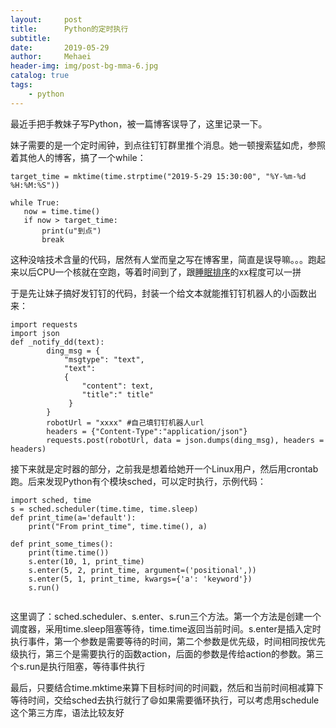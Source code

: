 ```yaml
---
layout:     post
title:      Python的定时执行
subtitle:   
date:       2019-05-29
author:     Mehaei
header-img: img/post-bg-mma-6.jpg
catalog: true
tags:
    - python
---
```

最近手把手教妹子写Python，被一篇博客误导了，这里记录一下。

妹子需要的是一个定时闹钟，到点往钉钉群里推个消息。她一顿搜索猛如虎，参照着其他人的博客，搞了一个while：

```
target_time = mktime(time.strptime("2019-5-29 15:30:00", "%Y-%m-%d %H:%M:%S"))

while True:
   now = time.time()
   if now > target_time:
       print(u"到点")
       break
```

这种没啥技术含量的代码，居然有人堂而皇之写在博客里，简直是误导嘛。。。跑起来以后CPU一个核就在空跑，等着时间到了，跟[睡眠排序](https://www.jianshu.com/p/4f526ea40df4)的xx程度可以一拼

于是先让妹子搞好发钉钉的代码，封装一个给文本就能推钉钉机器人的小函数出来：

```
import requests
import json
def _notify_dd(text):
        ding_msg = {
            "msgtype": "text",
            "text": 
            {
                "content": text,
                "title":" title"
             }
        }
        robotUrl = "xxxx" #自己填钉钉机器人url
        headers = {"Content-Type":"application/json"}
        requests.post(robotUrl, data = json.dumps(ding_msg), headers = headers)
```

接下来就是定时器的部分，之前我是想着给她开一个Linux用户，然后用crontab跑。后来发现Python有个模块sched，可以定时执行，示例代码：

```
import sched, time
s = sched.scheduler(time.time, time.sleep)
def print_time(a='default'):
    print("From print_time", time.time(), a)

def print_some_times():
    print(time.time())
    s.enter(10, 1, print_time)
    s.enter(5, 2, print_time, argument=('positional',))
    s.enter(5, 1, print_time, kwargs={'a': 'keyword'})
    s.run()
    
```

这里调了：sched.scheduler、s.enter、s.run三个方法。第一个方法是创建一个调度器，采用time.sleep阻塞等待，time.time返回当前时间。s.enter是插入定时执行事件，第一个参数是需要等待的时间，第二个参数是优先级，时间相同按优先级执行，第三个是需要执行的函数action，后面的参数是传给action的参数。第三个s.run是执行阻塞，等待事件执行

最后，只要结合time.mktime来算下目标时间的时间戳，然后和当前时间相减算下等待时间，交给sched去执行就行了😄如果需要循环执行，可以考虑用schedule这个第三方库，语法比较友好
